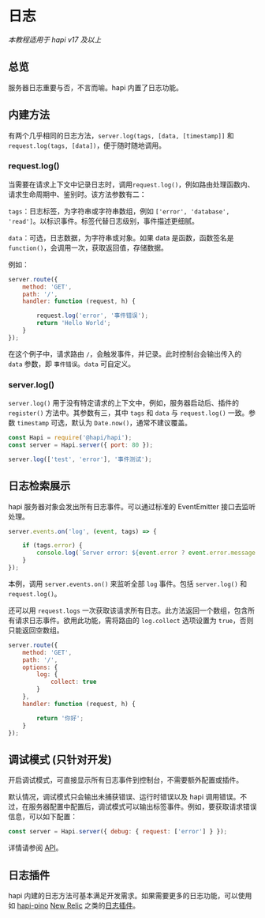 # 日志

_本教程适用于 hapi v17 及以上_

## <a name="overview"></a> 总览

服务器日志重要与否，不言而喻。hapi 内置了日志功能。

## <a name="methods"></a> 内建方法

有两个几乎相同的日志方法，`server.log(tags, [data, [timestamp]]` 和 `request.log(tags, [data])`，便于随时随地调用。

### <a name="request.log"></a> request.log()

当需要在请求上下文中记录日志时，调用`request.log()`，例如路由处理函数内、请求生命周期中、鉴别时。该方法参数有二：

`tags`：日志标签，为字符串或字符串数组，例如 `['error', 'database', 'read']`。以标识事件。标签代替日志级别，事件描述更细腻。

`data`：可选，日志数据，为字符串或对象。如果 data 是函数，函数签名是 `function()`，会调用一次，获取返回值，存储数据。

例如：

```js
server.route({
    method: 'GET',
    path: '/',
    handler: function (request, h) {

        request.log('error', '事件错误');
        return 'Hello World';
    }
});
```

在这个例子中，请求路由 `/`，会触发事件，并记录。此时控制台会输出传入的 `data` 参数，即 `事件错误`。`data` 可自定义。

### <a name="server.log"></a> server.log()

`server.log()` 用于没有特定请求的上下文中，例如，服务器启动后、插件的 `register()` 方法中。其参数有三，其中 `tags` 和 `data` 与 `request.log()` 一致。参数 `timestamp` 可选，默认为 `Date.now()`，通常不建议覆盖。

```js
const Hapi = require('@hapi/hapi');
const server = Hapi.server({ port: 80 });

server.log(['test', 'error'], '事件测试');
```

## <a name="display"></a> 日志检索展示

hapi 服务器对象会发出所有日志事件。可以通过标准的 EventEmitter 接口去监听处理。


```javascript
server.events.on('log', (event, tags) => {

    if (tags.error) {
        console.log(`Server error: ${event.error ? event.error.message : 'unknown'}`);
    }
});
```

本例，调用 `server.events.on()` 来监听全部 `log` 事件。包括 `server.log()` 和 `request.log()`。

还可以用 `request.logs` 一次获取该请求所有日志。此方法返回一个数组，包含所有请求日志事件。欲用此功能，需将路由的 `log.collect` 选项设置为 `true`，否则只能返回空数组。

```javascript
server.route({
    method: 'GET',
    path: '/',
    options: {
        log: {
            collect: true
        }
    },
    handler: function (request, h) {

        return '你好';
    }
});
```

## <a name="debug"></a> 调试模式 (只针对开发)

开启调试模式，可直接显示所有日志事件到控制台，不需要额外配置或插件。

默认情况，调试模式只会输出未捕获错误、运行时错误以及 hapi 调用错误。不过，在服务器配置中配置后，调试模式可以输出标签事件。例如，要获取请求错误信息，可以如下配置：

```javascript
const server = Hapi.server({ debug: { request: ['error'] } });
```

详情请参阅 [API](/api#server.options.debug)。

## <a name="plugins"></a> 日志插件

hapi 内建的日志方法可基本满足开发需求。如果需要更多的日志功能，可以使用如 [hapi-pino](https://www.npmjs.com/package/hapi-pino)
[New Relic](https://newrelic.com/instant-observability/hapi/2124da5b-0174-457a-be5a-e0068673b2b5) 之类的[日志插件](/plugins#logging)。
